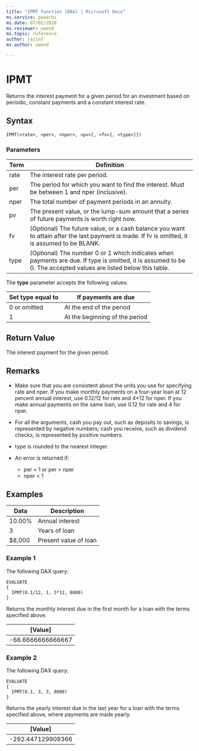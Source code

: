 ```yaml
---
title: "IPMT function (DAX) | Microsoft Docs"
ms.service: powerbi
ms.date: 07/02/2020
ms.reviewer: owend
ms.topic: reference
author: jajin7
ms.author: owend

---
```


# IPMT

Returns the interest payment for a given period for an investment based on periodic, constant payments and a constant interest rate.

## Syntax

```dax
IPMT(<rate>, <per>, <nper>, <pv>[, <fv>[, <type>]])
```

### Parameters

|Term|Definition|  
|--------|--------------|  
|rate|The interest rate per period.|
|per|The period for which you want to find the interest. Must be between 1 and nper (inclusive).|
|nper|The total number of payment periods in an annuity.|
|pv|The present value, or the lump-sum amount that a series of future payments is worth right now.|
|fv|(Optional) The future value, or a cash balance you want to attain after the last payment is made. If fv is omitted, it is assumed to be BLANK.|
|type|(Optional) The number 0 or 1 which indicates when payments are due. If type is omitted, it is assumed to be 0. The accepted values are listed below this table.|

The **type** parameter accepts the following values:

| **Set type equal to** | **If payments are due**        |
| --------------------- | ------------------------------ |
| 0 or omitted          | At the end of the period       |
| 1                     | At the beginning of the period |

## Return Value

The interest payment for the given period.

## Remarks

- Make sure that you are consistent about the units you use for specifying rate and nper. If you make monthly payments on a four-year loan at 12 percent annual interest, use 0.12/12 for rate and 4*12 for nper. If you make annual payments on the same loan, use 0.12 for rate and 4 for nper.

- For all the arguments, cash you pay out, such as deposits to savings, is represented by negative numbers; cash you receive, such as dividend checks, is represented by positive numbers.

- type is rounded to the nearest integer.

- An error is returned if:
  - per < 1 or per > nper
  - nper < 1

## Examples

| **Data** | **Description**       |
| -------- | --------------------- |
| 10.00%   | Annual interest       |
| 3        | Years of loan         |
| \$8,000   | Present value of loan |

### Example 1

The following DAX query:

```dax
EVALUATE
{
  IPMT(0.1/12, 1, 3*12, 8000)
}
```

Returns the monthly interest due in the first month for a loan with the terms specified above.

| **[Value]**      |
| ------------------ |
| -66.6666666666667 |

### Example 2

The following DAX query:

```dax
EVALUATE
{
  IPMT(0.1, 3, 3, 8000)
}
```

Returns the yearly interest due in the last year for a loan with the terms specified above, where payments are made yearly.

| **[Value]**      |
| ------------------ |
| -292.447129909366 |
